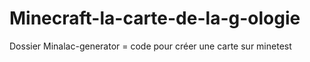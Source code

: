 # Minecraft-la-carte-de-la-g-ologie

Dossier Minalac-generator = code pour créer une carte sur minetest
